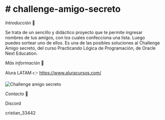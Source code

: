 <h1># challenge-amigo-secreto</h1>

<em>Introducción</em> :rocket:

Se trata de un sencillo y didáctico proyecto que te permite ingresar nombres de tus amigos, con los cuales confecciona una lista. Luego puedes sortear uno de ellos.
Es una de las posibles soluciones al Challenge Amigo secreto, del curso Practicando Lógica de Programación, de Oracle Next Education.

<em>Más información</em> :blue_book:

Alura LATAM :point_right: https://www.aluracursos.com/

![Challenge amigo secreto](challenge-amigo-secreto.png)

<em>Contacto</em> :iphone:

Discord

cristian_33442
